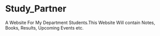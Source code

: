 # Study_Partner
A Website For My Department  Students.This Website Will contain Notes, Books, Results, Upcoming Events etc.
